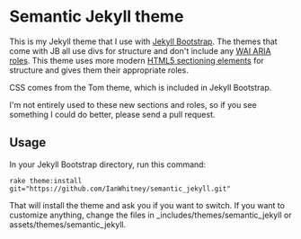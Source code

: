 # Semantic Jekyll theme

This is my Jekyll theme that I use with [Jekyll Bootstrap](http://jekyllbootstrap.com). The themes that come with JB all use divs for structure and don't include any [WAI ARIA roles](http://www.w3.org/TR/wai-aria/roles). This theme uses more modern [HTML5 sectioning elements](http://www.w3.org/TR/2010/WD-html5-20101019/sections.html) for structure and gives them their appropriate roles.

CSS comes from the Tom theme, which is included in Jekyll Bootstrap.

I'm not entirely used to these new sections and roles, so if you see
something I could do better, please send a pull request.

## Usage

In your Jekyll Bootstrap directory, run this command:

    rake theme:install git="https://github.com/IanWhitney/semantic_jekyll.git"

That will install the theme and ask you if you want to switch. If you
want to customize anything, change the files in
_includes/themes/semantic_jekyll or assets/themes/semantic_jekyll.
